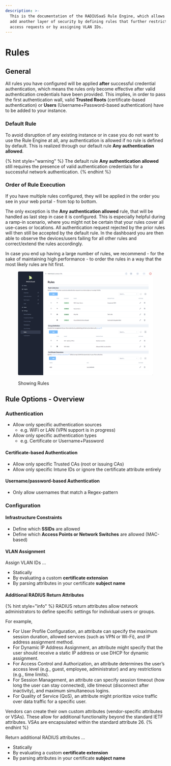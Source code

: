 ```yaml
---
description: >-
  This is the documentation of the RADIUSaaS Rule Engine, which allows you to
  add another layer of security by defining rules that further restrict network
  access requests or by assigning VLAN IDs.
---
```


# Rules

## General&#x20;

All rules you have configured will be applied **after** successful credential authentication, which means the rules only become effective after valid authentication credentials have been provided. This implies, in order to pass the first authentication wall, valid **Trusted Roots** (certificate-based authentication) or **Users** (Username+Password-based authentication) have to be added to your instance.&#x20;

### Default Rule

To avoid disruption of any existing instance or in case you do not want to use the Rule Engine at all, any authentication is allowed if no rule is defined by default. This is realized through our default rule **Any authentication allowed**.

{% hint style="warning" %}
The default rule **Any authentication allowed** still requires the presence of valid authentication credentials for a successful network authentication.
{% endhint %}

### Order of Rule Execution

If you have multiple rules configured, they will be applied in the order you see in your web portal - from top to bottom.&#x20;

The only exception is the **Any authentication allowed** rule, that will be handled as last step in case it is configured. This is especially helpful during a ramp-in scenario, where you might not be certain that your rules cover all use-cases or locations. All authentication request rejected by the prior rules will then still be accepted by the default rule. In the dashboard you are then able to observe the devices/users failing for all other rules and correct/extend the rules accordingly.&#x20;

In case you end up having a large number of rules, we recommend - for the sake of maintaining high performance - to order the rules in a way that the most likely rules are hit first.

<figure><img src="../../../.gitbook/assets/image (435).png" alt=""><figcaption><p>Showing Rules</p></figcaption></figure>

## Rule Options - Overview

### Authentication

* Allow only specific authentication sources
  * e.g. WiFi or LAN (VPN support is in progress)
* Allow only specific authentication types
  * e.g. Certificate or Username+Password

#### Certificate-based Authentication

* Allow only specific Trusted CAs (root or issuing CAs)
* Allow only specific Intune IDs or ignore the certificate attribute entirely

#### Username/password-based Authentication

* Only allow usernames that match a Regex-pattern

### Configuration

#### Infrastructure Constraints

* Define which **SSIDs** are allowed
* Define which **Access Points or Network Switches** are allowed (MAC-based)&#x20;

#### VLAN Assignment

Assign VLAN IDs ...

* Statically&#x20;
* By evaluating a custom **certificate extension**
* By parsing attributes in your certificate **subject name**

#### Additional RADIUS Return Attributes

{% hint style="info" %}
RADIUS return attributes allow network administrators to define specific settings for individual users or groups.

For example,

* For User Profile Configuration, an attribute can specify the maximum session duration, allowed services (such as VPN or Wi-Fi), and IP address assignment method.
* For Dynamic IP Address Assignment, an attribute might specify that the user should receive a static IP address or use DHCP for dynamic assignment.
* For Access Control and Authorization, an attribute determines the user’s access level (e.g., guest, employee, administrator) and any restrictions (e.g., time limits).
* For Session Management, an attribute can specify session timeout (how long the user can stay connected), idle timeout (disconnect after inactivity), and maximum simultaneous logins.
* For Quality of Service (QoS), an attribute might prioritize voice traffic over data traffic for a specific user.

Vendors can create their own custom attributes (vendor-specific attributes or VSAs). These allow for additional functionality beyond the standard IETF attributes. VSAs are encapsulated within the standard attribute 26.
{% endhint %}

Return additional RADIUS attributes ...

* Statically&#x20;
* By evaluating a custom **certificate extension**
* By parsing attributes in your certificate **subject name**
